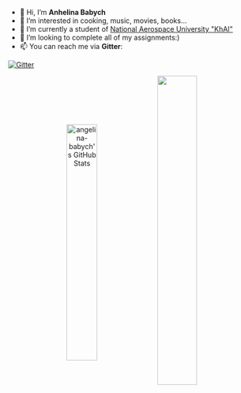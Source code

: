 - 👋 Hi, I’m **Anhelina Babych**
- 👀 I’m interested in cooking, music, movies, books...
- 🌱 I’m currently a student of [National Aerospace University "KhAI"](https://khai.edu/en/)
- 💞️ I’m looking to complete all of my assignments:)
- 📫 You can reach me via **Gitter**:

[![Gitter](https://badges.gitter.im/angelina-babych/community.svg)](https://gitter.im/angelina-babych/community?utm_source=badge&utm_medium=badge&utm_campaign=pr-badge)
 
 <p align="center">
 <img  alt="angelina-babych's GitHub Stats" src="https://awesome-github-stats.azurewebsites.net/user-stats/angelina-babych?cardType=level" align="center" width="35%"/>  
 <img  src="https://github-readme-streak-stats.herokuapp.com?user=angelina-babych" align="center" width="40%"/>
 </p>
 
